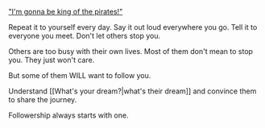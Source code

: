 
["I'm gonna be king of the pirates!"](https://www.youtube.com/watch?v=Flysqk6WfQE)

Repeat it to yourself every day.
Say it out loud everywhere you go.
Tell it to everyone you meet.
Don't let others stop you.

Others are too busy with their own lives.
Most of them don't mean to stop you.
They just won't care.

But some of them WILL want to follow you.

Understand [[What's your dream?|what's their dream]] and convince them to share the journey.

Followership always starts with one.
